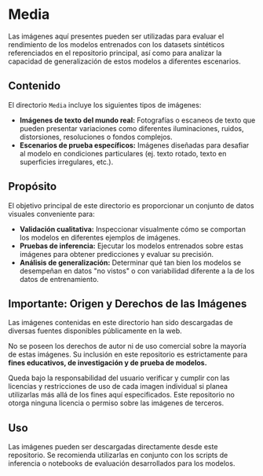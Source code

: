 # Media 

Las imágenes aquí presentes pueden ser utilizadas para evaluar el rendimiento de los modelos entrenados con los datasets sintéticos referenciados en el repositorio principal, así como para analizar la capacidad de generalización de estos modelos a diferentes escenarios.

## Contenido

El directorio `Media` incluye los siguientes tipos de imágenes:

* **Imágenes de texto del mundo real:** Fotografías o escaneos de texto que pueden presentar variaciones como diferentes iluminaciones, ruidos, distorsiones, resoluciones o fondos complejos.
* **Escenarios de prueba específicos:** Imágenes diseñadas para desafiar al modelo en condiciones particulares (ej. texto rotado, texto en superficies irregulares, etc.).

## Propósito

El objetivo principal de este directorio es proporcionar un conjunto de datos visuales conveniente para:

* **Validación cualitativa:** Inspeccionar visualmente cómo se comportan los modelos en diferentes ejemplos de imágenes.
* **Pruebas de inferencia:** Ejecutar los modelos entrenados sobre estas imágenes para obtener predicciones y evaluar su precisión.
* **Análisis de generalización:** Determinar qué tan bien los modelos se desempeñan en datos "no vistos" o con variabilidad diferente a la de los datos de entrenamiento.

## **Importante: Origen y Derechos de las Imágenes**

Las imágenes contenidas en este directorio han sido descargadas de diversas fuentes disponibles públicamente en la web.

No se poseen los derechos de autor ni de uso comercial sobre la mayoría de estas imágenes. Su inclusión en este repositorio es estrictamente para **fines educativos, de investigación y de prueba de modelos.**

Queda bajo la responsabilidad del usuario verificar y cumplir con las licencias y restricciones de uso de cada imagen individual si planea utilizarlas más allá de los fines aquí especificados. Este repositorio no otorga ninguna licencia o permiso sobre las imágenes de terceros.

## Uso

Las imágenes pueden ser descargadas directamente desde este repositorio. Se recomienda utilizarlas en conjunto con los scripts de inferencia o notebooks de evaluación desarrollados para los modelos.


